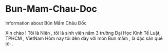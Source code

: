 # Bun-Mam-Chau-Doc
Information about Bún Mắm Châu Đốc

Xin chào ! 
Tôi là Niên , tôi là sinh viên năm 3 trường Đại Học Kinh Tế Luật, TPHCM , VietNam
Hôm nay tôi đến đây với món Bun mắm , là đặc sản quê tôi . 
